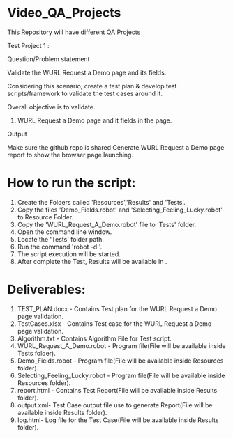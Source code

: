 # Video_QA_Projects
This Repository will have different QA Projects

Test Project 1 :

Question/Problem statement

Validate the WURL Request a Demo page and its fields.

Considering this scenario, create a test plan & develop test scripts/framework to validate the test cases around it.

Overall objective is to validate..

1. WURL Request a Demo page and it fields in the page.

Output

Make sure the github repo is shared
Generate WURL Request a Demo page report to show the browser page launching.



How to run the script:
========================

1. Create the Folders called 'Resources','Results' and 'Tests'.
2. Copy the files 'Demo_Fields.robot' and 'Selecting_Feeling_Lucky.robot' to Resource Folder.
3. Copy the 'WURL_Request_A_Demo.robot' file to 'Tests' folder.
4. Open the command line window.
5. Locate the 'Tests' folder path.
6. Run the command 'robot -d <Results Path> <Robot file path>'.
7. The script execution will be started.
8. After complete the Test, Results will be available in <Results Path>.

Deliverables:
=============
1. TEST_PLAN.docx - Contains Test plan for the WURL Request a Demo page validation.
2. TestCases.xlsx - Contains Test case for the WURL Request a Demo page validation.
3. Algorithm.txt - Contains Algorithm File for Test script.
4. WURL_Request_A_Demo.robot - Program file(File will be available inside Tests folder).
5. Demo_Fields.robot - Program file(File will be available inside Resources folder).
6. Selecting_Feeling_Lucky.robot - Program file(File will be available inside Resources folder).
7. report.html - Contains Test Report(File will be available inside Results folder).
8. output.xml- Test Case output file use to generate Report(File will be available inside Results folder).
9. log.html- Log file for the Test Case(File will be available inside Results folder).
